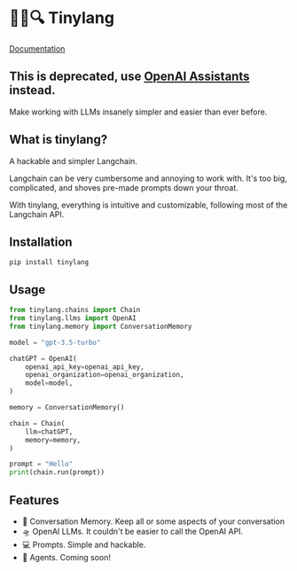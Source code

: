 # 🦜🔗🔍 Tinylang
[Documentation](https://astelmach01.github.io/tinylang/)

## This is deprecated, use [OpenAI Assistants](https://platform.openai.com/docs/assistants/overview) instead.

Make working with LLMs insanely simpler and easier than ever before.

## What is tinylang?
A hackable and simpler Langchain.

Langchain can be very cumbersome and annoying to work with. It's too big, complicated, and shoves pre-made prompts down your throat.

With tinylang, everything is intuitive and customizable, following most of the Langchain API.


## Installation

```shell
pip install tinylang
```

## Usage


```python
from tinylang.chains import Chain
from tinylang.llms import OpenAI
from tinylang.memory import ConversationMemory

model = "gpt-3.5-turbo"

chatGPT = OpenAI(
    openai_api_key=openai_api_key,
    openai_organization=openai_organization,
    model=model,
)

memory = ConversationMemory()

chain = Chain(
    llm=chatGPT,
    memory=memory,
)

prompt = "Hello"
print(chain.run(prompt))
```


## Features

- 🧠 Conversation Memory. Keep all or some aspects of your conversation
- 🛸 OpenAI LLMs. It couldn't be easier to call the OpenAI API.
- 💻 Prompts. Simple and hackable.
- 🤖 Agents. Coming soon!
